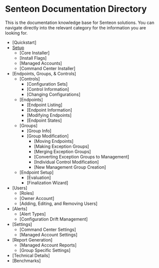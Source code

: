 # Senteon Documentation Directory
This is the documentation knowledge base for Senteon solutions. You can navigate directly into the relevant category for the information you are looking for. 


- [Quickstart]
- [Setup](installation.md)
  - [Core Installer]
  - [Install Flags]
  - [Managed Accounts]
  - [Command Center Installer]
- [Endpoints, Groups, & Controls]
  - [Controls]
    - [Configuration Sets]
    - [Control Information]
    - [Changing Configurations]
  - [Endpoints]
    - [Endpoint Listing]
    - [Endpoint Information]
    - [Modifying Endpoints]
    - [Endpoint States]
  - [Groups]
    - [Group Info]
    - [Group Modification]
      - [Moving Endpoints]
      - [Making Exception Groups]
      - [Merging Exception Groups]
      - [Converting Exception Groups to Management]
      - [Individual Control Modification]
      - [New Management Group Creation]
  - [Endpoint Setup]
    - [Evaluation]
    - [Finalization Wizard]
- [Users]
  - [Roles]
  - [Owner Account]
  - [Adding, Editing, and Removing Users]
- [Alerts]
  - [Alert Types]
  - [Configuration Drift Management]
- [Settings]
  - [Command Center Settings]
  - [Managed Account Settings]
- [Report Generation]
  - [Managed Account Reports]
  - [Group Specific Settings] 
- [Technical Details]
-   [Benchmarks]
